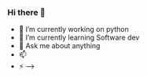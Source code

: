 ### Hi there 👋

- 🔭 I’m currently working on python 
- 🌱 I’m currently learning Software dev
- 💬 Ask me about anything 
- 📫 
- ⚡
-->

